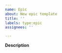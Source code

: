 ```yaml
---
name: Epic
about: New epic template
title: ''
labels: type:epic
assignees: ''

---
```


**Description**
<!--- общее описание эпика с т.з. продукта --->
